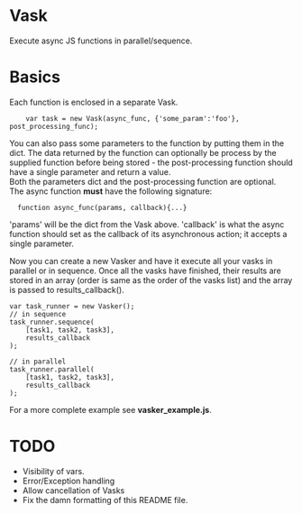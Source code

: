 # Vask
Execute async JS functions in parallel/sequence. 

# Basics
Each function is enclosed in a separate Vask. 

	    var task = new Vask(async_func, {'some_param':'foo'}, post_processing_func);
	    
You can also pass some parameters to the function by putting them in the dict. The data returned by the function can optionally be process by the supplied function before being stored - the post-processing function should have a single parameter and return a value.  
Both the parameters dict and the post-processing function are optional.  
The async function **must** have the following signature:  

	  function async_func(params, callback){...}  
	  
'params' will be the dict from the Vask above. 'callback' is what the async function should set as the callback of its asynchronous action; it accepts a single parameter.

Now you can create a new Vasker and have it execute all your vasks in parallel or in sequence. Once all the vasks have finished, their results are stored in an array (order is same as the order of the vasks list) and the array is passed to results_callback().

	var task_runner = new Vasker();
	// in sequence
	task_runner.sequence(
		[task1, task2, task3],
		results_callback
	);
	
	// in parallel
	task_runner.parallel(
		[task1, task2, task3],
		results_callback
	);

For a more complete example see **vasker_example.js**.

# TODO
- Visibility of vars. 
- Error/Exception handling
- Allow cancellation of Vasks
- Fix the damn formatting of this README file.

